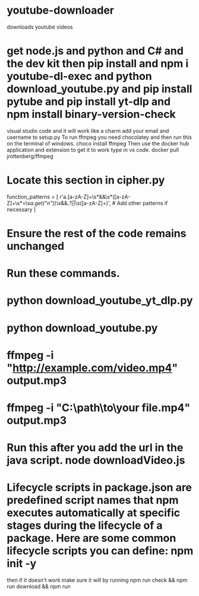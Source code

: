 # youtube-downloader
downloads youtube videos

# get node.js and python and C# and the dev kit then pip install and npm i youtube-dl-exec and python download_youtube.py and pip install pytube and pip install yt-dlp and npm install binary-version-check
visual studio code and it will work like a charm add your email and username to setup.py
To run ffmpeg you need chocolatey and then run this on the terminal of windows. choco install ffmpeg
Then use the docker hub application and extension to get it to work type in vs code. docker pull jrottenberg/ffmpeg

# Locate this section in cipher.py
function_patterns = [
    r'a\.[a-zA-Z]+\s*&&\s*\([a-zA-Z]+\s*=\s*a\.get\("n"\)\)\s*&&.*?||\s*([a-zA-Z]+)',
    # Add other patterns if necessary
]
# Ensure the rest of the code remains unchanged

# Run these commands.
# python download_youtube_yt_dlp.py
# python download_youtube.py
# ffmpeg -i "http://example.com/video.mp4" output.mp3
# ffmpeg -i "C:\path\to\your file.mp4" output.mp3
# Run this after you add the url in the java script. node downloadVideo.js
# Lifecycle scripts in package.json are predefined script names that npm executes automatically at specific stages during the lifecycle of a package. Here are some common lifecycle scripts you can define: npm init -y
then if it doesn't work make sure it will by running npm run check && npm run download && npm run
